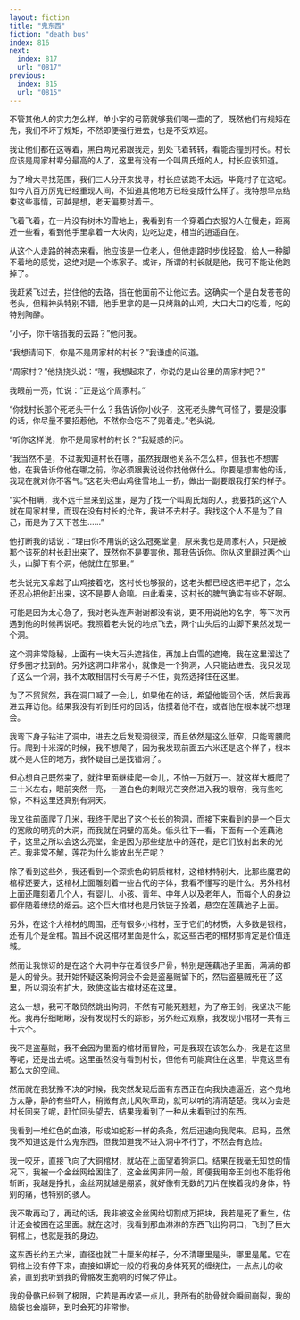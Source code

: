 ```yaml
---
layout: fiction
title: "鬼东西"
fiction: "death_bus"
index: 816
next:
  index: 817
  url: "0817"
previous:
  index: 815
  url: "0815"
---
```

不管其他人的实力怎么样，单小宇的弓箭就够我们喝一壶的了，既然他们有规矩在先，我们不坏了规矩，不然即便强行进去，也是不受欢迎。

我让他们都在这等着，黑白两兄弟跟我走，到处飞着转转，看能否撞到村长。村长应该是周家村辈分最高的人了，这里有没有一个叫周氏烟的人，村长应该知道。

为了增大寻找范围，我们三人分开来找寻，村长应该跑不太远，毕竟村子在这呢。如今八百万厉鬼已经重现人间，不知道其他地方已经变成什么样了。我特想早点结束这些事情，可越是想，老天偏要对着干。

飞着飞着，在一片没有树木的雪地上，我看到有一个穿着白衣服的人在慢走，距离近一些看，看到他手里拿着一大块肉，边吃边走，相当的逍遥自在。

从这个人走路的神态来看，他应该是一位老人，但他走路时步伐轻盈，给人一种脚不着地的感觉，这绝对是一个练家子。或许，所谓的村长就是他，我可不能让他跑掉了。

我赶紧飞过去，拦住他的去路，挡在他面前不让他过去。这确实一个是白发苍苍的老头，但精神头特别不错，他手里拿的是一只烤熟的山鸡，大口大口的吃着，吃的特别陶醉。

“小子，你干啥挡我的去路？”他问我。

“我想请问下，你是不是周家村的村长？”我谦虚的问道。

“周家村？”他挠挠头说：“喔，我想起来了，你说的是山谷里的周家村吧？”

我眼前一亮，忙说：“正是这个周家村。”

“你找村长那个死老头干什么？我告诉你小伙子，这死老头脾气可怪了，要是没事的话，你尽量不要招惹他，不然你会吃不了兜着走。”老头说。

“听你这样说，你不是周家村的村长？”我疑惑的问。

“我当然不是，不过我知道村长在哪，虽然我跟他关系不怎么样，但我也不想害他，在我告诉你他在哪之前，你必须跟我说说你找他做什么。你要是想害他的话，我现在就对你不客气。”这老头把山鸡往雪地上一扔，做出一副要跟我打架的样子。

“实不相瞒，我不远千里来到这里，是为了找一个叫周氏烟的人，我要找的这个人就在周家村里，而现在没有村长的允许，我进不去村子。我找这个人不是为了自己，而是为了天下苍生……”

他打断我的话说：“理由你不用说的这么冠冕堂皇，原来我也是周家村人，只是被那个该死的村长赶出来了，既然你不是要害他，那我告诉你。你从这里翻过两个山头，山脚下有个洞，他就住在那里。”

老头说完又拿起了山鸡接着吃，这村长也够狠的，这老头都已经这把年纪了，怎么还忍心把他赶出来，这不是要人命嘛。由此看来，这村长的脾气确实有些不好啊。

可能是因为太心急了，我对老头连声谢谢都没有说，更不用说他的名字，等下次再遇到他的时候再说吧。我照着老头说的地点飞去，两个山头后的山脚下果然发现一个洞。

这个洞非常隐秘，上面有一块大石头遮挡住，再加上白雪的遮掩，我在这里溜达了好多圈才找到的。另外这洞口非常小，就像是一个狗洞，人只能钻进去。我只发现了这么一个洞，我不太敢相信村长有房子不住，竟然选择住在这里。

为了不贸贸然，我在洞口喊了一会儿，如果他在的话，希望他能回个话，然后我再进去拜访他。结果我没有听到任何的回话，估摸着他不在，或者他在根本就不想理会。

我弯下身子钻进了洞中，进去之后发现洞很深，而且依然是这么低窄，只能弯腰爬行。爬到十米深的时候，我不想爬了，因为我发现前面五六米还是这个样子，根本就不是人住的地方，我怀疑自己是找错洞了。

但心想自己既然来了，就往里面继续爬一会儿，不怕一万就万一。就这样大概爬了三十米左右，眼前突然一亮，一道白色的刺眼光芒突然进入我的眼帘，我有些吃惊，不料这里还真别有洞天。

我又往前面爬了几米，我终于爬出了这个长长的狗洞，而接下来看到的是一个巨大的宽敞的明亮的大洞，而我就在洞壁的高处。低头往下一看，下面有一个莲藕池子，这里之所以会这么亮堂，全是因为那些绽放中的莲花，是它们放射出来的光芒。我非常不解，莲花为什么能放出光芒呢？

除了看到这些外，我还看到一个深紫色的铜质棺材，这棺材特别大，比那些魔君的棺椁还要大，这棺材上面雕刻着一些古代的字体，我看不懂写的是什么。另外棺材上面还雕刻着几个人，有婴儿、小孩、青年、中年人以及老年人，而每个人的身边都伴随着缭绕的烟云。这个巨大棺材也是用铁链子拴着，悬空在莲藕池子上面。

另外，在这个大棺材的周围，还有很多小棺材，至于它们的材质，大多数是银棺，还有几个是金棺。暂且不说这棺材里面是什么，就这些古老的棺材那肯定是价值连城。

然而让我惊讶的是在这个大洞中存在着很多尸骨，特别是莲藕池子里面，满满的都是人的骨头。我开始怀疑这条狗洞会不会是盗墓贼留下的，然后盗墓贼死在了这里，所以洞没有扩大，致使这些古棺材还在这里。

这么一想，我可不敢贸然跳出狗洞，不然有可能死翘翘，为了帝王剑，我坚决不能死。我再仔细瞅瞅，没有发现村长的踪影，另外经过观察，我发现小棺材一共有三十六个。

我不是盗墓贼，我不会因为里面的棺材而冒险，可是我现在该怎么办，我是在这里等呢，还是出去呢。这里虽然没有看到村长，但他有可能真住在这里，毕竟这里有那么大的空间。

然而就在我犹豫不决的时候，我突然发现后面有东西正在向我快速逼近，这个鬼地方太静，静的有些吓人，稍微有点儿风吹草动，就可以听的清清楚楚。我以为会是村长回来了呢，赶忙回头望去，结果我看到了一种从未看到过的东西。

我看到一堆红色的血液，形成如蛇形一样的条条，然后迅速向我爬来。尼玛，虽然我不知道这是什么鬼东西，但我知道我不进入洞中不行了，不然会有危险。

我一咬牙，直接飞向了大铜棺材，就站在上面望着狗洞口。结果在我毫无知觉的情况下，我被一个金丝网给困住了，这金丝网非同一般，即便我用帝王剑也不能将他斩断，我越是挣扎，金丝网就越是绷紧，就好像有无数的刀片在挨着我的身体，特别的痛，也特别的骇人。

我不敢再动了，再动的话，我非被这金丝网给切割成万把块，我若是死了重生，估计还会被困在这里面。就在这时，我看到那血淋淋的东西飞出狗洞口，飞到了巨大铜棺上，也就是我的身边。

这东西长约五六米，直径也就二十厘米的样子，分不清哪里是头，哪里是尾。它在铜棺上没有停下来，直接如蟒蛇一般的将我的身体死死的缠绕住，一点点儿的收紧，直到我听到我的骨骼发生脆响的时候才停止。

我的骨骼已经到了极限，它若是再收紧一点儿，我所有的肋骨就会瞬间崩裂，我的脑袋也会崩碎，到时会死的非常惨。